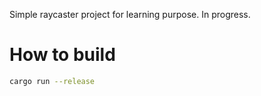 Simple raycaster project for learning purpose.
In progress.   

# How to build  
```sh
cargo run --release
```

